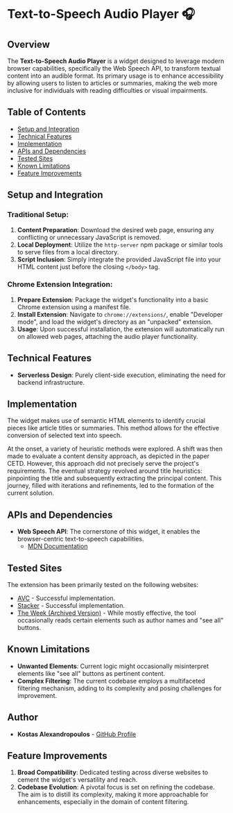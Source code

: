# Text-to-Speech Audio Player 🎧

## Overview

The **Text-to-Speech Audio Player** is a widget designed to leverage modern browser capabilities, specifically the Web Speech API, to transform textual content into an audible format. Its primary usage is to enhance accessibility by allowing users to listen to articles or summaries, making the web more inclusive for individuals with reading difficulties or visual impairments.

## Table of Contents

- [Setup and Integration](#setup-and-integration)
- [Technical Features](#technical-features)
- [Implementation](#implementation)
- [APIs and Dependencies](#apis-and-dependencies)
- [Tested Sites](#tested-sites)
- [Known Limitations](#known-limitations)
- [Feature Improvements](#feature-improvements)

## Setup and Integration

### Traditional Setup:

1. **Content Preparation**: Download the desired web page, ensuring any conflicting or unnecessary JavaScript is removed.
2. **Local Deployment**: Utilize the `http-server` npm package or similar tools to serve files from a local directory.
3. **Script Inclusion**: Simply integrate the provided JavaScript file into your HTML content just before the closing `</body>` tag.


### Chrome Extension Integration:

1. **Prepare Extension**: Package the widget's functionality into a basic Chrome extension using a manifest file.
2. **Install Extension**: Navigate to `chrome://extensions/`, enable "Developer mode", and load the widget's directory as an "unpacked" extension.
3. **Usage**: Upon successful installation, the extension will automatically run on allowed web pages, attaching the audio player functionality.

## Technical Features

- **Serverless Design**: Purely client-side execution, eliminating the need for backend infrastructure.

## Implementation

The widget makes use of semantic HTML elements to identify crucial pieces like article titles or summaries. This method allows for the effective conversion of selected text into speech.

At the onset, a variety of heuristic methods were explored. A shift was then made to evaluate a content density approach, as depicted in the paper CETD. However, this approach did not precisely serve the project's requirements. The eventual strategy revolved around title heuristics: pinpointing the title and subsequently extracting the principal content. This journey, filled with iterations and refinements, led to the formation of the current solution.


## APIs and Dependencies

- **Web Speech API**: The cornerstone of this widget, it enables the browser-centric text-to-speech capabilities.
  - [MDN Documentation](https://developer.mozilla.org/en-US/docs/Web/API/Web_Speech_API/Using_the_Web_Speech_API#speech_synthesis)

## Tested Sites

The extension has been primarily tested on the following websites:

- [AVC](https://avc.com/) - Successful implementation.
- [Stacker](https://stacker.com/) - Successful implementation.
- [The Week (Archived Version)](https://web.archive.org/web/20201123000130/https://theweek.com/) - While mostly effective, the tool occasionally reads certain elements such as author names and "see all" buttons.


## Known Limitations


- **Unwanted Elements**: Current logic might occasionally misinterpret elements like "see all" buttons as pertinent content.
- **Complex Filtering**: The current codebase employs a multifaceted filtering mechanism, adding to its complexity and posing challenges for improvement.

## Author

- **Kostas Alexandropoulos** - [GitHub Profile](https://github.com/kostasalex)


## Feature Improvements

1. **Broad Compatibility**: Dedicated testing across diverse websites to cement the widget's versatility and reach.
2. **Codebase Evolution**: A pivotal focus is set on refining the codebase. The aim is to distill its complexity, making it more approachable for enhancements, especially in the domain of content filtering.
